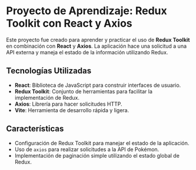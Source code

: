# Proyecto de Aprendizaje: Redux Toolkit con React y Axios

Este proyecto fue creado para aprender y practicar el uso de **Redux Toolkit** en combinación con **React** y **Axios**. La aplicación hace una solicitud a una API externa y maneja el estado de la información utilizando Redux.

## Tecnologías Utilizadas

- **React**: Biblioteca de JavaScript para construir interfaces de usuario.
- **Redux Toolkit**: Conjunto de herramientas para facilitar la implementación de Redux.
- **Axios**: Librería para hacer solicitudes HTTP.
- **Vite**: Herramienta de desarrollo rápida y ligera.

## Características

- Configuración de Redux Toolkit para manejar el estado de la aplicación.
- Uso de `axios` para realizar solicitudes a la API de Pokémon.
- Implementación de paginación simple utilizando el estado global de Redux.

